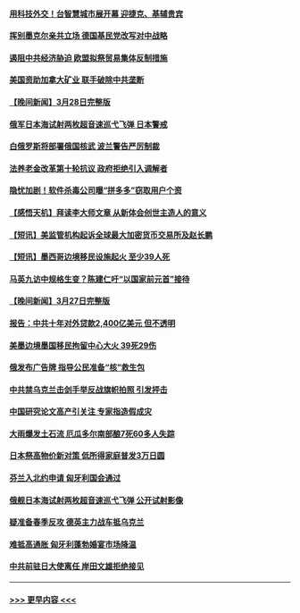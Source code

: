 #### [用科技外交！台智慧城市展开幕 迎捷克、基辅贵宾](../pages/prog202/a103678727.md?t=03291243) 
#### [挥别墨克尔亲共立场 德国基民党改写对中战略](../pages/prog202/a103678712.md?t=03291243) 
#### [遏阻中共经济胁迫 欧盟拟祭贸易集体反制措施](../pages/prog202/a103678695.md?t=03291243) 
#### [美国资助加拿大矿业 联手破除中共垄断](../pages/prog202/a103678631.md?t=03291243) 
#### [【晚间新闻】3月28日完整版](../pages/prog202/a103678607.md?t=03291243) 
#### [俄军日本海试射两枚超音速巡弋飞弹 日本警戒](../pages/prog202/a103678627.md?t=03291243) 
#### [白俄罗斯将部署俄国核武 波兰警告严厉制裁](../pages/prog202/a103678499.md?t=03291243) 
#### [法养老金改革第十轮抗议 政府拒绝引入调解者](../pages/prog202/a103678500.md?t=03291243) 
#### [隐忧加剧！软件杀毒公司曝“拼多多”窃取用户个资](../pages/prog202/a103678395.md?t=03291243) 
#### [【感悟天机】拜读李大师文章 从新体会创世主造人的意义](../pages/prog202/a103678323.md?t=03291243) 
#### [【短讯】美监管机构起诉全球最大加密货币交易所及赵长鹏](../pages/prog202/a103678318.md?t=03291243) 
#### [【短讯】墨西哥边境移民设施起火 至少39人死](../pages/prog202/a103678319.md?t=03291243) 
#### [马英九访中规格生变？陈建仁吁“以国家前元首”接待](../pages/prog202/a103678317.md?t=03291243) 
#### [【晚间新闻】3月27日完整版](../pages/prog202/a103677881.md?t=03291243) 
#### [报告：中共十年对外贷款2,400亿美元 但不透明](../pages/prog202/a103678186.md?t=03291243) 
#### [美墨边境墨国移民拘留中心大火 39死29伤](../pages/prog202/a103678168.md?t=03291243) 
#### [俄发布广告牌 指导公民准备“核”救生包](../pages/prog202/a103678108.md?t=03291243) 
#### [中共禁乌克兰击剑手举反战旗帜拍照 引发抨击](../pages/prog202/a103678102.md?t=03291243) 
#### [中国研究论文高产引关注 专家指造假成灾](../pages/prog202/a103678097.md?t=03291243) 
#### [大雨爆发土石流 厄瓜多尔南部酿7死60多人失踪](../pages/prog202/a103678047.md?t=03291243) 
#### [日本祭高物价新对策 低所得家庭普发3万日圆](../pages/prog202/a103678038.md?t=03291243) 
#### [芬兰入北约申请 匈牙利国会通过](../pages/prog202/a103678029.md?t=03291243) 
#### [俄舰日本海试射两枚超音速巡弋飞弹 公开试射影像](../pages/prog202/a103677977.md?t=03291243) 
#### [疑准备春季反攻 德英主力战车抵乌克兰](../pages/prog202/a103677907.md?t=03291243) 
#### [难抵高通胀 匈牙利蓬勃婚宴市场降温](../pages/prog202/a103677755.md?t=03291243) 
#### [中共前驻日大使离任 岸田文雄拒绝接见](../pages/prog202/a103677745.md?t=03291243) 

----
#### [ >>> 更早内容 <<< ](../indexes/prog202-earlier.md)
